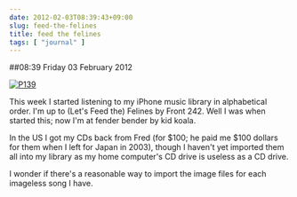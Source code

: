 ```yaml
---
date: 2012-02-03T08:39:43+09:00
slug: feed-the-felines
title: feed the felines
tags: [ "journal" ]
---
```


##08:39 Friday 03 February 2012

[![P139](http://getfile5.posterous.com/getfile/files.posterous.com/thunderrabbit/tnDdyEuolHHtHgbnxHEdrmyIrJhhbGbJnfjycugnEfvaJqazBzenjjAeDfmp/p139.jpg.scaled500.jpg)](http://getfile2.posterous.com/getfile/files.posterous.com/thunderrabbit/tnDdyEuolHHtHgbnxHEdrmyIrJhhbGbJnfjycugnEfvaJqazBzenjjAeDfmp/p139.jpg.scaled1000.jpg)

This week I started listening to my iPhone music library in alphabetical order.  I'm up to (Let's Feed the) Felines by Front 242.  Well I was when started this; now I'm at fender bender by kid koala.  

In the US I got my CDs back from Fred (for $100; he paid me $100 dollars for them when I left for Japan in 2003), though I haven't yet imported them all into my library as my home computer's CD drive is useless as a CD drive. 

I wonder if there's a reasonable way to import the image files for each imageless song I have.
